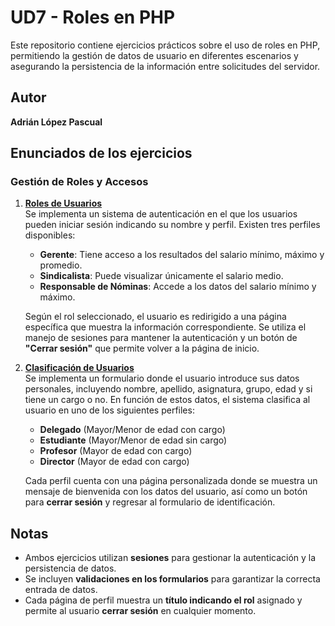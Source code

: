 # UD7 - Roles en PHP

Este repositorio contiene ejercicios prácticos sobre el uso de roles en PHP, permitiendo la gestión de datos de usuario en diferentes escenarios y asegurando la persistencia de la información entre solicitudes del servidor. 

## Autor

**Adrián López Pascual**

## Enunciados de los ejercicios

### **Gestión de Roles y Accesos**

1. **[Roles de Usuarios](Ej1/1.php)**  
   Se implementa un sistema de autenticación en el que los usuarios pueden iniciar sesión indicando su nombre y perfil. Existen tres perfiles disponibles:
   - **Gerente**: Tiene acceso a los resultados del salario mínimo, máximo y promedio.
   - **Sindicalista**: Puede visualizar únicamente el salario medio.
   - **Responsable de Nóminas**: Accede a los datos del salario mínimo y máximo.
   
   Según el rol seleccionado, el usuario es redirigido a una página específica que muestra la información correspondiente. Se utiliza el manejo de sesiones para mantener la autenticación y un botón de **"Cerrar sesión"** que permite volver a la página de inicio.

2. **[Clasificación de Usuarios](Ej2/2.php)**  
   Se implementa un formulario donde el usuario introduce sus datos personales, incluyendo nombre, apellido, asignatura, grupo, edad y si tiene un cargo o no. En función de estos datos, el sistema clasifica al usuario en uno de los siguientes perfiles:
   - **Delegado** (Mayor/Menor de edad con cargo)
   - **Estudiante** (Mayor/Menor de edad sin cargo)
   - **Profesor** (Mayor de edad con cargo)
   - **Director** (Mayor de edad con cargo)
   
   Cada perfil cuenta con una página personalizada donde se muestra un mensaje de bienvenida con los datos del usuario, así como un botón para **cerrar sesión** y regresar al formulario de identificación. 

## Notas

- Ambos ejercicios utilizan **sesiones** para gestionar la autenticación y la persistencia de datos.
- Se incluyen **validaciones en los formularios** para garantizar la correcta entrada de datos.
- Cada página de perfil muestra un **título indicando el rol** asignado y permite al usuario **cerrar sesión** en cualquier momento.

